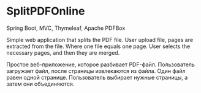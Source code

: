 # SplitPDFOnline
Spring Boot, MVC, Thymeleaf, Apache PDFBox

Simple web application that splits the PDF file. User upload file, pages are extracted from the file. Where one file equals one page.
User selects the necessary pages, and then they are merged.

Простое веб-приложение, которое разбивает PDF-файл. Пользователь загружает файл, после страницы извлекаются из файла. Один файл равен одной странице.
Пользователь выбирает нужные страницы, а затем они объединяются.
